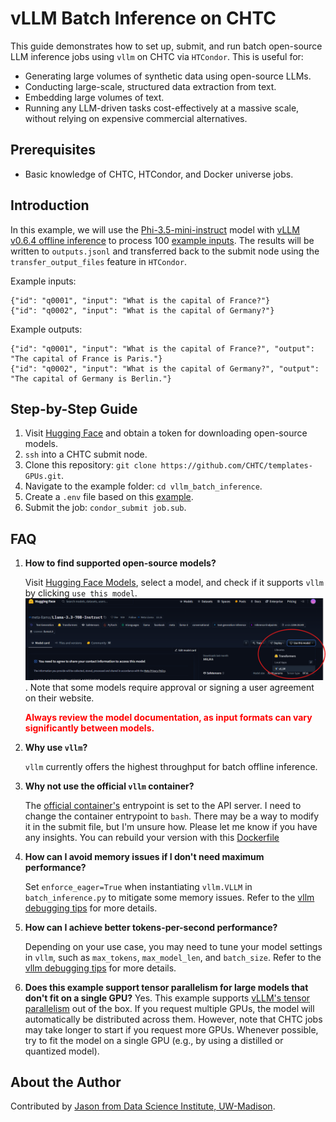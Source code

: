 # vLLM Batch Inference on CHTC

This guide demonstrates how to set up, submit, and run batch open-source LLM inference jobs using `vllm` on CHTC via `HTCondor`. This is useful for:

- Generating large volumes of synthetic data using open-source LLMs.
- Conducting large-scale, structured data extraction from text.
- Embedding large volumes of text.
- Running any LLM-driven tasks cost-effectively at a massive scale, without relying on expensive commercial alternatives.

## Prerequisites

- Basic knowledge of CHTC, HTCondor, and Docker universe jobs.

## Introduction

In this example, we will use the [Phi-3.5-mini-instruct](https://huggingface.co/microsoft/Phi-3.5-mini-instruct) model with [vLLM v0.6.4 offline inference](https://docs.vllm.ai/en/v0.6.4/getting_started/examples/offline_inference.html) to process 100 [example inputs](inputs.jsonl). The results will be written to `outputs.jsonl` and transferred back to the submit node using the `transfer_output_files` feature in `HTCondor`.

Example inputs:
```jsonl
{"id": "q0001", "input": "What is the capital of France?"}
{"id": "q0002", "input": "What is the capital of Germany?"}
```

Example outputs:
```jsonl
{"id": "q0001", "input": "What is the capital of France?", "output": "The capital of France is Paris."}
{"id": "q0002", "input": "What is the capital of Germany?", "output": "The capital of Germany is Berlin."}
```

## Step-by-Step Guide

1. Visit [Hugging Face](https://huggingface.co/settings/tokens) and obtain a token for downloading open-source models.
2. `ssh` into a CHTC submit node.
3. Clone this repository: `git clone https://github.com/CHTC/templates-GPUs.git`.
4. Navigate to the example folder: `cd vllm_batch_inference`.
5. Create a `.env` file based on this [example](.env.example).
6. Submit the job: `condor_submit job.sub`.

## FAQ

1. **How to find supported open-source models?**

    Visit [Hugging Face Models](https://huggingface.co/models), select a model, and check if it supports `vllm` by clicking `use this model`. ![hugging face vllm](img/hf-vllm.png). Note that some models require approval or signing a user agreement on their website.

    <span style="color:red">**Always review the model documentation, as input formats can vary significantly between models.**</span>

2. **Why use `vllm`?**

    `vllm` currently offers the highest throughput for batch offline inference.

3. **Why not use the official `vllm` container?**

    The [official container's](https://hub.docker.com/r/vllm/vllm-openai/tags) entrypoint is set to the API server. I need to change the container entrypoint to `bash`. There may be a way to modify it in the submit file, but I'm unsure how. Please let me know if you have any insights. You can rebuild your version with this [Dockerfile](Dockerfile)

4. **How can I avoid memory issues if I don't need maximum performance?**

    Set `enforce_eager=True` when instantiating `vllm.VLLM` in `batch_inference.py` to mitigate some memory issues. Refer to the [vllm debugging tips](https://docs.vllm.ai/en/stable/getting_started/debugging.html) for more details.

5. **How can I achieve better tokens-per-second performance?**

    Depending on your use case, you may need to tune your model settings in `vllm`, such as `max_tokens`, `max_model_len`, and `batch_size`. Refer to the [vllm debugging tips](https://docs.vllm.ai/en/stable/getting_started/debugging.html) for more details.

6. **Does this example support tensor parallelism for large models that don't fit on a single GPU?**
    Yes. This example supports [vLLM's tensor parallelism](https://docs.vllm.ai/en/latest/serving/distributed_serving.html) out of the box. If you request multiple GPUs, the model will automatically be distributed across them. However, note that CHTC jobs may take longer to start if you request more GPUs. Whenever possible, try to fit the model on a single GPU (e.g., by using a distilled or quantized model).

## About the Author

Contributed by [Jason from Data Science Institute, UW-Madison](https://github.com/jasonlo).
